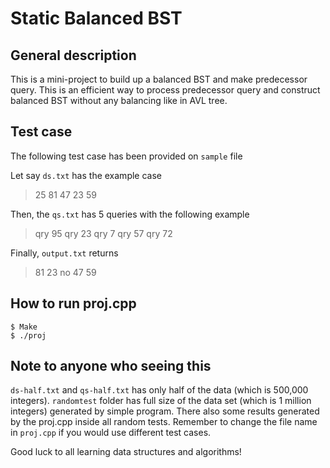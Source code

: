 # Static Balanced BST


## General description
This is a mini-project to build up a balanced BST and make predecessor query. This is an efficient way to process predecessor query and construct balanced BST without any balancing like in AVL tree. 


## Test case
The following test case has been provided on ```sample``` file

Let say ```ds.txt``` has the example case
> 25
> 81
> 47
> 23
> 59

Then, the ```qs.txt``` has 5 queries with the following example
> qry 95
> qry 23
> qry 7
> qry 57
> qry 72

Finally, ```output.txt``` returns

> 81
> 23
> no
> 47
> 59

## How to run proj.cpp
```
$ Make
$ ./proj
```


## Note to anyone who seeing this
```ds-half.txt``` and ```qs-half.txt``` has only half of the data (which is 500,000 integers). 
```randomtest``` folder has full size of the data set (which is 1 million integers) generated by simple program. 
There also some results generated by the proj.cpp inside all random tests.
Remember to change the file name in ```proj.cpp``` if you would use different test cases.

Good luck to all learning data structures and algorithms!
